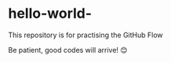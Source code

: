 # hello-world-
This repository is for practising the GitHub Flow

Be patient, good codes will arrive! 😊

